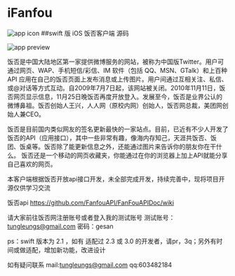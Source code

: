 # iFanfou
![app icon](https://github.com/GesanTung/iFanfou/blob/master/ifanfou/iFanfou/Assets.xcassets/AppIcon.appiconset/Icon-60%402x.png)
##swift 版 iOS 饭否客户端 源码

![app preview](https://github.com/GesanTung/iFanfou/blob/master/ifanfou/fanfou1gif.gif)

饭否是中国大陆地区第一家提供微博服务的网站，被称为中国版Twitter。用户可通过网页、WAP、手机短信/彩信、IM 软件（包括 QQ、MSN、GTalk）和上百种API 应用在自己的饭否页面上发布消息或上传图片。用户间通过互相关注、私信、或@对话等方式互动。自2009年7月7日起，该网站被关闭。2010年11月11日，饭否网页显示信息，11月25日晚饭否再度开放登入。发展至今，饭否是业界公认的微博鼻祖。饭否创始人王兴，人人网（原校内网）创始人，饭否网总裁，美团网创始人兼CEO。

饭否是目前国内类似网友的签名更新最快的一家站点。目前，已近有不少人开发了饭否的API（应用接口），其中一些非常有趣，像海内存知己，天涯共饭否、饭团、饭桌等。饭否除了能更新信息之外，还能通过图片来告诉你的朋友你在干什么。
饭否还是一个移动的网页收藏夹，你能通过在你的浏览器上加上API就能分享自己喜欢的网页。

本客户端根据饭否开放api接口开发，未全部完成开发，持续完善中，现将项目开源仅供学习交流

饭否api  <https://github.com/FanfouAPI/FanFouAPIDoc/wiki>

请大家前往饭否网注册账号或者登入我的测试账号
测试账号：tungleungs@gmail.com  密码：gesan

ps：swift 版本为 2.1 ，如有 适配过 2.3 或 3.0 的开发者，请pr，3q；另外有时间或做适配，增加新功能，改进设计

如有疑问联系 mail:tungleungs@gmail.com qq:603482184
